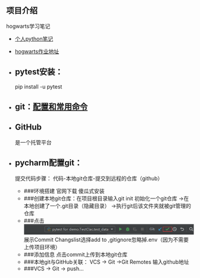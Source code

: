 ## 项目介绍
hogwarts学习笔记

- [个人python笔记](https://github.com/zwnong/Python.git)

- [hogwarts作业地址](https://github.com/zwnong/HogwartsSDE17_zwnong.git)

- ## pytest安装：
    pip install -u pytest
    
- ## git：[配置和常用命令](https://ceshiren.com/t/topic/7405)
        
- ## GitHub
    是一个托管平台
    
- ## pycharm配置git：
    提交代码步骤： 代码-本地git仓库-提交到远程的仓库（github）
    - ###环境搭建 官网下载 傻瓜式安装
    - ###创建本地git仓库：在项目根目录输入git init 初始化一个git仓库
        ->在本地创建了一个.git目录（隐藏目录）
        ->执行git后该文件夹就被git管理的仓库
    - ###点击![](./images/git1.png)展示Commit Changslist选择add to ,gitignore忽略掉.env（因为不需要上传项目环境）
    - ###添加信息  点击commit上传到本地git仓库
    - ###本地git与GitHub关联： VCS -> Git ->Git Remotes 输入github地址
    - ###VCS -> Git -> push...
        
  
